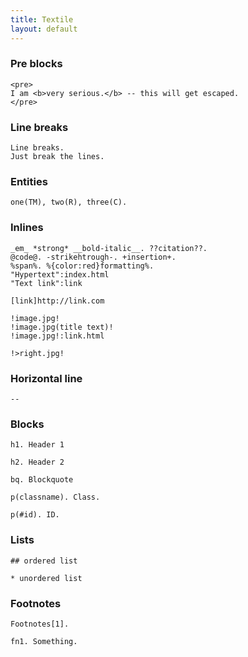 ```yaml
---
title: Textile
layout: default
---
```


### Pre blocks

    <pre>
    I am <b>very serious.</b> -- this will get escaped.
    </pre>

### Line breaks

    Line breaks.
    Just break the lines.

### Entities

    one(TM), two(R), three(C).

### Inlines

    _em_ *strong* __bold-italic__. ??citation??.
    @code@. -strikehtrough-. +insertion+.
    %span%. %{color:red}formatting%.
    "Hypertext":index.html
    "Text link":link
    
    [link]http://link.com
    
    !image.jpg!
    !image.jpg(title text)!
    !image.jpg!:link.html
    
    !>right.jpg!

### Horizontal line

    --

### Blocks

    h1. Header 1
    
    h2. Header 2
    
    bq. Blockquote
    
    p(classname). Class.
    
    p(#id). ID.
    
### Lists

    ## ordered list
    
    * unordered list
    
### Footnotes

    Footnotes[1].
    
    fn1. Something.
